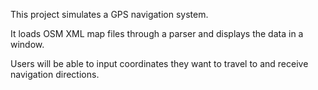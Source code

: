 This project simulates a GPS navigation system.

It loads OSM XML map files through a parser and displays the data in a window.

Users will be able to input coordinates they want to travel to and receive navigation directions.